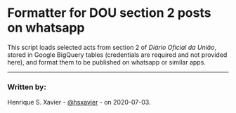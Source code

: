 # Formatter for DOU section 2 posts on whatsapp

This script loads selected acts from section 2 of _Diário Oficial da União_, stored in
Google BigQuery tables (credentials are required and not provided here), and format them
to be published on whatsapp or similar apps.

------

### Written by:

Henrique S. Xavier - [@hsxavier](https://github.com/hsxavier) -  on 2020-07-03.

